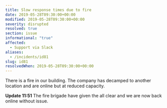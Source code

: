```yaml
---
title: Slow response times due to fire
date: 2019-05-28T09:30:00+00:00
modified: 2019-05-28T09:30:00+00:00
severity: disrupted
resolved: true
section: issue
informational: "true"
affected:
  - Support via Slack
aliases:
  - /incidents/id81
slug: id81
resolvedWhen: 2019-05-28T09:30:00+00:00
---
```


There is a fire in our building.  The company has decamped to another location and are online but at reduced capacity.

**Update 11:51** The fire brigade have given the all clear and we are now back online without issue.

